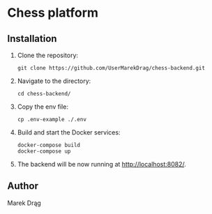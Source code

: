 # Chess platform

## Installation

1. Clone the repository:

    ```console
    git clone https://github.com/UserMarekDrag/chess-backend.git
    ```

2. Navigate to the directory:

    ```console
    cd chess-backend/
    ```

3. Copy the env file:

    ```console
    cp .env-example ./.env
    ```

4. Build and start the Docker services:

    ```console
    docker-compose build
    docker-compose up
    ```

5. The backend will be now running at <http://localhost:8082/>.

## Author

Marek Drąg
